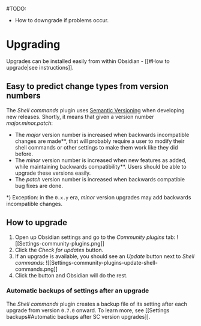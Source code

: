 #TODO:
- How to downgrade if problems occur.

# Upgrading
Upgrades can be installed easily from within Obsidian - [[#How to upgrade|see instructions]].

## Easy to predict change types from version numbers
The *Shell commands* plugin uses [Semantic Versioning](https://semver.org) when developing new releases. Shortly, it means that given a version number *major.minor.patch*:
- The *major* version number is increased when backwards incompatible changes are made\**, that will probably require a user to modify their shell commands or other settings to make them work like they did before.
- The *minor* version number is increased when new features as added, while maintaining backwards compatibility\**. Users should be able to upgrade these versions easily.
- The *patch* version number is increased when backwards compatible bug fixes are done.

\*) Exception: in the `0.x.y` era, _minor_ version upgrades may add backwards incompatible changes.

## How to upgrade
1. Open up Obsidian settings and go to the *Community plugins* tab:
	![[Settings-community-plugins.png]]
2. Click the *Check for updates* button.
3. If an upgrade is available, you should see an *Update* button next to *Shell commands*:
  ![[Settings-community-plugins-update-shell-commands.png]]
4. Click the button and Obsidian will do the rest.

### Automatic backups of settings after an upgrade
The *Shell commands* plugin creates a backup file of its setting after each upgrade from version `0.7.0` onward. To learn more, see [[Settings backups#Automatic backups after SC version upgrades]].